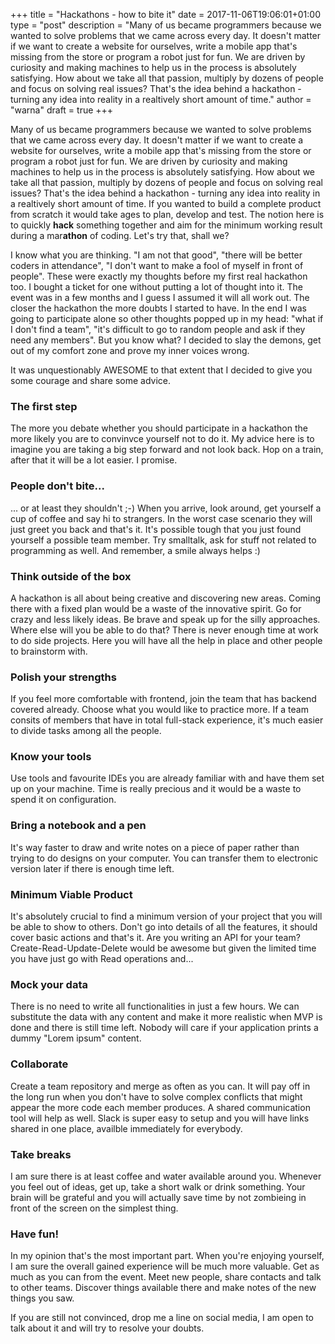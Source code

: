 +++
title = "Hackathons - how to bite it"
date = 2017-11-06T19:06:01+01:00
type = "post"
description = "Many of us became programmers because we wanted to solve problems that we came across every day. It doesn't matter if we want to create a website for ourselves, write a mobile app that's missing from the store or program a robot just for fun. We are driven by curiosity and making machines to help us in the process is absolutely satisfying. How about we take all that passion, multiply by dozens of people and focus on solving real issues? That's the idea behind a hackathon - turning any idea into reality in a realtively short amount of time."
author = "warna"
draft = true
+++

Many of us became programmers because we wanted to solve problems that we came across every day. It doesn't matter if we want to create a website for ourselves, write a mobile app that's missing from the store or program a robot just for fun. We are driven by curiosity and making machines to help us in the process is absolutely satisfying. How about we take all that passion, multiply by dozens of people and focus on solving real issues? That's the idea behind a hackathon - turning any idea into reality in a realtively short amount of time. If you wanted to build a complete product from scratch it would take ages to plan, develop and test. The notion here is to quickly **hack** something together and aim for the minimum working result during a mar**athon** of coding. Let's try that, shall we?

I know what you are thinking. "I am not that good", "there will be better coders in attendance", "I don't want to make a fool of myself in front of people". These were exactly my thoughts before my first real hackathon too. I bought a ticket for one without putting a lot of thought into it. The event was in a few months and I guess I assumed it will all work out. The closer the hackathon the more doubts I started to have. In the end I was going to participate alone so other thoughts popped up in my head: "what if I don't find a team", "it's difficult to go to random people and ask if they need any members". But you know what? I decided to slay the demons, get out of my comfort zone and prove my inner voices wrong.

It was unquestionably AWESOME to that extent that I decided to give you some courage and share some advice.

### The first step
The more you debate whether you should participate in a hackathon the more likely you are to convinvce yourself not to do it. My advice here is to imagine you are taking a big step forward and not look back. Hop on a train, after that it will be a lot easier. I promise.

### People don't bite...
... or at least they shouldn't ;-) When you arrive, look around, get yourself a cup of coffee and say hi to strangers. In the worst case scenario they will just greet you back and that's it. It's possible tough that you just found yourself a possible team member. Try smalltalk, ask for stuff not related to programming as well. And remember, a smile always helps :)

### Think outside of the box
A hackathon is all about being creative and discovering new areas. Coming there with a fixed plan would be a waste of the innovative spirit. Go for crazy and less likely ideas. Be brave and speak up for the silly approaches. Where else will you be able to do that? There is never enough time at work to do side projects. Here you will have all the help in place and other people to brainstorm with.

### Polish your strengths
If you feel more comfortable with frontend, join the team that has backend covered already. Choose what you would like to practice more. If a team consits of members that have in total full-stack experience, it's much easier to divide tasks among all the people.

### Know your tools
Use tools and favourite IDEs you are already familiar with and have them set up on your machine. Time is really precious and it would be a waste to spend it on configuration.

### Bring a notebook and a pen
It's way faster to draw and write notes on a piece of paper rather than trying to do designs on your computer. You can transfer them to electronic version later if there is enough time left.

### Minimum Viable Product
It's absolutely crucial to find a minimum version of your project that you will be able to show to others. Don't go into details of all the features, it should cover basic actions and that's it. Are you writing an API for your team? Create-Read-Update-Delete would be awesome but given the limited time you have just go with Read operations and...

### Mock your data
There is no need to write all functionalities in just a few hours. We can substitute the data with any content and make it more realistic when MVP is done and there is still time left. Nobody will care if your application prints a dummy "Lorem ipsum" content.

### Collaborate
Create a team repository and merge as often as you can. It will pay off in the long run when you don't have to solve complex conflicts that might appear the more code each member produces. A shared communication tool will help as well. Slack is super easy to setup and you will have links shared in one place, availble immediately for everybody.

### Take breaks
I am sure there is at least coffee and water available around you. Whenever you feel out of ideas, get up, take a short walk or drink something. Your brain will be grateful and you will actually save time by not zombieing in front of the screen on the simplest thing.

### Have fun!
In my opinion that's the most important part. When you're enjoying yourself, I am sure the overall gained experience will be much more valuable. Get as much as you can from the event. Meet new people, share contacts and talk to other teams. Discover things available there and make notes of the new things you saw.

If you are still not convinced, drop me a line on social media, I am open to talk about it and will try to resolve your doubts.
